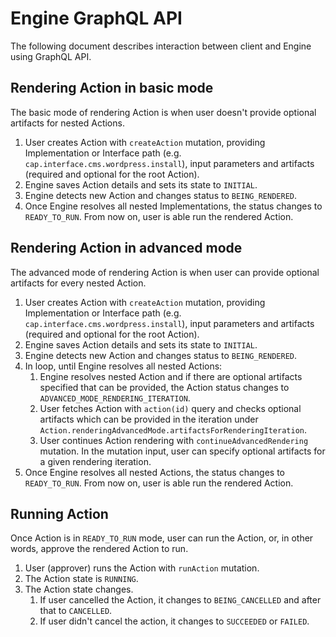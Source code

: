 # Engine GraphQL API

The following document describes interaction between client and Engine using GraphQL API.

## Rendering Action in basic mode

The basic mode of rendering Action is when user doesn't provide optional artifacts for nested Actions.

1. User creates Action with `createAction` mutation, providing Implementation or Interface path (e.g. `cap.interface.cms.wordpress.install`), input parameters and artifacts (required and optional for the root Action).
1. Engine saves Action details and sets its state to `INITIAL`.
1. Engine detects new Action and changes status to `BEING_RENDERED`.
1. Once Engine resolves all nested Implementations, the status changes to `READY_TO_RUN`. From now on, user is able run the rendered Action.


## Rendering Action in advanced mode

The advanced mode of rendering Action is when user can provide optional artifacts for every nested Action.

1. User creates Action with `createAction` mutation, providing Implementation or Interface path (e.g. `cap.interface.cms.wordpress.install`), input parameters and artifacts (required and optional for the root Action).
1. Engine saves Action details and sets its state to `INITIAL`.
1. Engine detects new Action and changes status to `BEING_RENDERED`.
1. In loop, until Engine resolves all nested Actions:
    1. Engine resolves nested Action and if there are optional artifacts specified that can be provided, the Action status changes to `ADVANCED_MODE_RENDERING_ITERATION`.
    1. User fetches Action with `action(id)` query and checks optional artifacts which can be provided in the iteration under `Action.renderingAdvancedMode.artifactsForRenderingIteration`.
    1. User continues Action rendering with `continueAdvancedRendering` mutation. In the mutation input, user can specify optional artifacts for a given rendering iteration.
1. Once Engine resolves all nested Actions, the status changes to `READY_TO_RUN`. From now on, user is able run the rendered Action.


## Running Action

Once Action is in `READY_TO_RUN` mode, user can run the Action, or, in other words, approve the rendered Action to run.

1. User (approver) runs the Action with `runAction` mutation.
1. The Action state is `RUNNING`.
1. The Action state changes.
    1. If user cancelled the Action, it changes to `BEING_CANCELLED` and after that to `CANCELLED`. 
    1. If user didn't cancel the action, it changes to `SUCCEEDED` or `FAILED`. 
